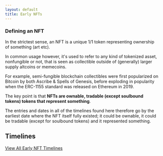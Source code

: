 ```yaml
---
layout: default
title: Early NFTs
---
```


### Defining an NFT

In the strictest sense, an NFT is a unique 1/1 token representing ownership of something (art etc).

In common usage however, it's used to refer to any kind of tokenized asset, nonfungible or not, that is seen as collectible outside of (generally) larger supply altcoins or memecoins.

For example, semi-fungible blockchain collectibles were first popularized on Bitcoin by both Ascribe & Spells of Genesis, before exploding in popularity when the ERC-1155 standard was released on Ethereum in 2019.

The key point is that **NFTs are ownable, tradable (except soulbound tokens) tokens that represent something**.

The entries and dates in all of the timelines found here therefore go by the earliest date where the NFT itself fully existed; it could be ownable, it could be tradable (except for soulbound tokens) and it represented something.

## Timelines

[View All Early NFT Timelines](./timelines/)
